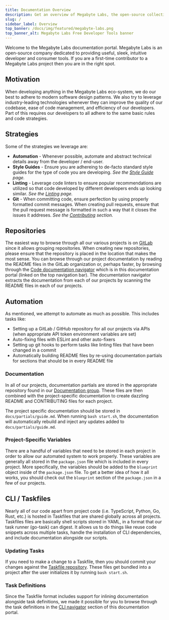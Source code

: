 ```yaml
---
title: Documentation Overview
description: Get an overview of Megabyte Labs, the open-source collective that publishes amazing, free developer tools.
slug: /
sidebar_label: Overview
top_banner: /docs/img/featured/megabyte-labs.png
top_banner_alt: Megabyte Labs Free Developer Tools banner
---
```


Welcome to the Megabyte Labs documentation portal. Megabyte Labs is an open-source company dedicated to providing useful, sleek, intuitive developer and consumer tools. If you are a first-time contributor to a Megabyte Labs project then you are in the right spot.

## Motivation

When developing anything in the Megabyte Labs eco-system, we do our best to adhere to modern software design patterns. We also try to leverage industry-leading technologies whenever they can improve the quality of our codebase, ease of code management, and efficiency of our developers. Part of this requires our developers to all adhere to the same basic rules and code strategies.

## Strategies

Some of the strategies we leverage are:

* **Automation** - Whenever possible, automate and abstract technical details away from the developer / end-user.
* **Style Guides** - Ensure you are adhereing to de-facto standard style guides for the type of code you are developing. *See the [Style Guide](/docs/philosophy/style-guides) page.*
* **Linting** - Leverage code linters to ensure popular recommendations are utilized so that code developed by different developers ends up looking similar. *See the [Linting](/docs/philosophy/linting) page.*
* **Git** - When committing code, ensure perfection by using properly formatted commit messages. When creating pull requests, ensure that the pull request message is formatted in such a way that it closes the issues it addreses. *See the [Contributing](/docs/contributing) section.*

## Repositories

The easiest way to browse through all our various projects is on [GitLab](https://gitlab.com/megabyte-labs) since it allows grouping repositories. When creating new repositories, please ensure that the repository is placed in the location that makes the most sense. You can browse through our project documentation by reading the README files in the GitLab organization or, perhaps faster, by browsing through the [Code documentation navigator](/docs/code) which is in this documentation portal (linked on the top navigation bar). The documentation navigator extracts the documentation from each of our projects by scanning the README files in each of our projects.

## Automation

As mentioned, we attempt to automate as much as possible. This includes tasks like:

* Setting up a GitLab / GitHub repository for all our projects via APIs (when appropriate API token environment variables are set)
* Auto-fixing files with ESLint and other auto-fixers
* Setting up git hooks to perform tasks like linting files that have been changed in a commit
* Automatically building README files by re-using documentation partials for sections that should be in every README file

### Documentation

In all of our projects, documentation partials are stored in the appropriate repository found in our [Documentation group](https://gitlab.com/megabyte-labs/documentation). These files are then combined with the project-specific documentation to create dazzling README and CONTRIBUTING files for each project.

The project specific documentation should be stored in `docs/partials/guide.md`. When running `bash start.sh`, the documentation will automatically rebuild and inject any updates added to `docs/partials/guide.md`.

### Project-Specific Variables

There are a handful of variables that need to be stored in each project in order to allow our automated system to work properly. These variables are generally all stored in the `package.json` file which is included in every project. More specifically, the variables should be added to the `blueprint` object inside of the `package.json` file. To get a better idea of how it all works, you should check out the `blueprint` section of the `package.json` in a few of our projects.

## CLI / Taskfiles

Nearly all of our code apart from project code (i.e. TypeScript, Python, Go, Rust, etc.) is hosted in Taskfiles that are shared globally across all projects. Taskfiles files are basically shell scripts stored in YAML, in a format that our task runner (go-task) can digest. It allows us to do things like reuse code snippets across multiple tasks, handle the installation of CLI dependencies, and include documentation alongside our scripts.

### Updating Tasks

If you need to make a change to a Taskfile, then you should commit your changes against the [Taskfile repository](https://gitlab.com/megabyte-labs/common/taskfiles). These files get bundled into a project after the user initializes it by running `bash start.sh`.

### Task Definitions

Since the Taskfile format includes support for inlining documentation alongside task definitions, we made it possible for you to browse through the task definitions in the [CLI navigator](/docs/cli) section of this documentation portal.
